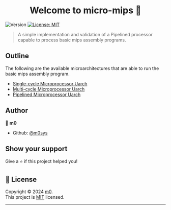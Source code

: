 <h1 align="center">Welcome to micro-mips 👋</h1>
<p>
  <img alt="Version" src="https://img.shields.io/badge/version-1.0-blue.svg?cacheSeconds=2592000" />
  <a href="https://github.com/m0sys/micro-mups?tab=MIT-1-ov-file#readme" target="_blank">
    <img alt="License: MIT" src="https://img.shields.io/badge/License-MIT-yellow.svg" />
  </a>
</p>

> A simple implementation and validation of a Pipelined processor capable to process basic mips assembly programs.

## Outline

The following are the available microarchitectures that are able to run the basic mips assembly program.

- [Single-cycle Microprocessor Uarch](https://github.com/m0sys/micro-mips/tree/master/uarchs/scp)
- [Multi-cycle Microprocessor Uarch](https://github.com/m0sys/micro-mips/tree/master/uarchs/mcp)
- [Pipelined Microprocessor Uarch](https://github.com/m0sys/micro-mips/tree/master/uarchs/pp)

## Author

👤 **m0**

- Github: [@m0sys](https://github.com/m0sys)

## Show your support

Give a ⭐️ if this project helped you!

## 📝 License

Copyright © 2024 [m0](https://github.com/m0sys).<br />
This project is [MIT](https://github.com/m0sys/micro-mups?tab=MIT-1-ov-file#readme) licensed.

---
